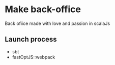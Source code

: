 Make back-office
================

Back ofiice made with love and passion in scalaJs

Launch process
--------------
- sbt
- fastOptJS::webpack